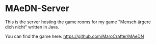 # MAeDN-Server
This is the server hosting the game rooms for my game "Mensch ärgere dich nicht" written in Java.

You can find the game here: https://github.com/MaroCrafter/MAeDN
